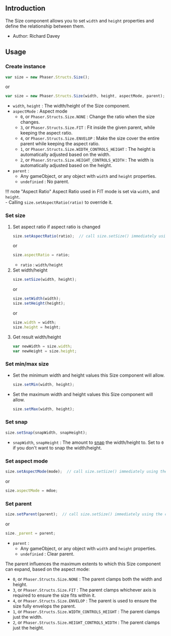 ## Introduction

The Size component allows you to set `width` and `height` properties and define the relationship between them.

- Author: Richard Davey

## Usage

### Create instance

```javascript
var size = new Phaser.Structs.Size();
```

or

```javascript
var size = new Phaser.Structs.Size(width, height, aspectMode, parent);
```

- `width`, `height` : The width/height of the Size component.
- `aspectMode` : Aspect mode
    - `0`, or `Phaser.Structs.Size.NONE` : Change the ratio when the size changes.
    - `3`, or `Phaser.Structs.Size.FIT` : Fit inside the given parent, while keeping the aspect ratio.
    - `4`, or `Phaser.Structs.Size.ENVELOP` : Make the size cover the entire parent while keeping the aspect ratio.
    - `1`, or `Phaser.Structs.Size.WIDTH_CONTROLS_HEIGHT` : The height is automatically adjusted based on the width.
    - `2`, or `Phaser.Structs.Size.HEIGHT_CONTROLS_WIDTH` : The width is automatically adjusted based on the height.
- `parent` :
    - Any gameObject, or any object with `width` and `height` properties.
    - `undefinied` : No parent.

!!! note "Aspect Ratio"
    Aspect Ratio used in FIT mode is set via `width`, and `height`.  
    - Calling `size.setAspectRatio(ratio)` to override it.

### Set size

1. Set aspect ratio if aspect ratio is changed
    ```javascript
    size.setAspectRatio(ratio);  // call size.setSize() immediately using the current dimensions.
    ```
    or
    ```javascript
    size.aspectRatio = ratio;
    ```
    - `ratio` : `width/height`
1. Set width/height
    ```javascript
    size.setSize(width, height);
    ```
    or
    ```javascript
    size.setWidth(width);
    size.setHeight(height);
    ```
    or
    ```javascript
    size.width = width;
    size.height = height;
    ```
1. Get result width/height
    ```javascript
    var newWidth = size.width;
    var newHeight = size.height;
    ```

### Set min/max size

- Set the minimum width and height values this Size component will allow.
    ```javascript
    size.setMin(width, height);
    ```
- Set the maximum width and height values this Size component will allow.
    ```javascript
    size.setMax(width, height);
    ```

### Set snap

```javascript
size.setSnap(snapWidth, snapHeight);
```

- `snapWidth`, `snapHeight` : The amount to [snap](snap.md#floor) the width/height to. Set to `0` if you don't want to snap the width/height.

### Set aspect mode

```javascript
size.setAspectMode(mode);  // call size.setSize() immediately using the current dimensions.
```
or
```javascript
size.aspectMode = mdoe;
```

### Set parent

```javascript
size.setParent(parent);  // call size.setSize() immediately using the current dimensions.
```
or
```javascript
size._parent = parent;
```


- `parent` : 
    - Any gameObject, or any object with `width` and `height` properties.
    - `undefinied` : Clear parent.

The parent influences the maximum extents to which this Size component can expand, based on the aspect mode:

- `0`, or `Phaser.Structs.Size.NONE` : The parent clamps both the width and height.
- `3`, or `Phaser.Structs.Size.FIT` : The parent clamps whichever axis is required to ensure the size fits within it.
- `4`, or `Phaser.Structs.Size.ENVELOP` : The parent is used to ensure the size fully envelops the parent.
- `1`, or `Phaser.Structs.Size.WIDTH_CONTROLS_HEIGHT` : The parent clamps just the width.
- `2`, or `Phaser.Structs.Size.HEIGHT_CONTROLS_WIDTH` : The parent clamps just the height.
